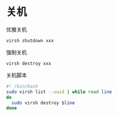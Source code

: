 # 关机

优雅关机

```纯文本
virsh shutdown xxx
```

强制关机

```纯文本
virsh destroy xxx
```

关机脚本

```bash
#! /bin/bash
sudo virsh list --uuid | while read line 
do
  sudo virsh destroy $line
done
```

